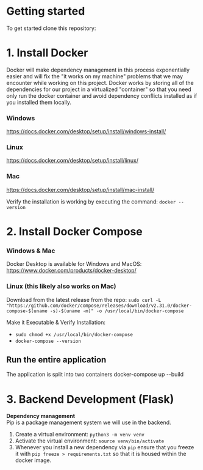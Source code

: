 # Getting started
To get started clone this repository:

# 1. Install Docker 
Docker will make dependency management in this process exponentially easier and will fix the "it works on my machine" problems that we may encounter while working on this project. Docker works by storing all of the dependencies for our project in a virtualized "container" so that you need only run the docker container and avoid dependency conflicts installed as if you installed them locally. 

### Windows 
 https://docs.docker.com/desktop/setup/install/windows-install/
### Linux 
https://docs.docker.com/desktop/setup/install/linux/
### Mac
https://docs.docker.com/desktop/setup/install/mac-install/

Verify the installation is working by executing the command: `docker --version`

# 2. Install Docker Compose

### Windows & Mac 
Docker Desktop is available for Windows and MacOS: https://www.docker.com/products/docker-desktop/
### Linux (this likely also works on Mac)
Download from the latest release from the repo:
`sudo curl -L "https://github.com/docker/compose/releases/download/v2.31.0/docker-compose-$(uname -s)-$(uname -m)" -o /usr/local/bin/docker-compose`  

Make it Executable & Verify Installation: 
- `sudo chmod +x /usr/local/bin/docker-compose`
- `docker-compose --version`

## Run the entire application
The application is split into two containers
docker-compose up --build

# 3. Backend Development (Flask)
**Dependency management**  
Pip is a package management system we will use in the backend. 
1. Create a virtual environment: `python3 -m venv venv`  
2. Activate the virtual environment: `source venv/bin/activate`   
3. Whenever you install a new dependency via `pip` ensure that you freeze it with `pip freeze > requirements.txt` so that it is housed within the docker image. 

